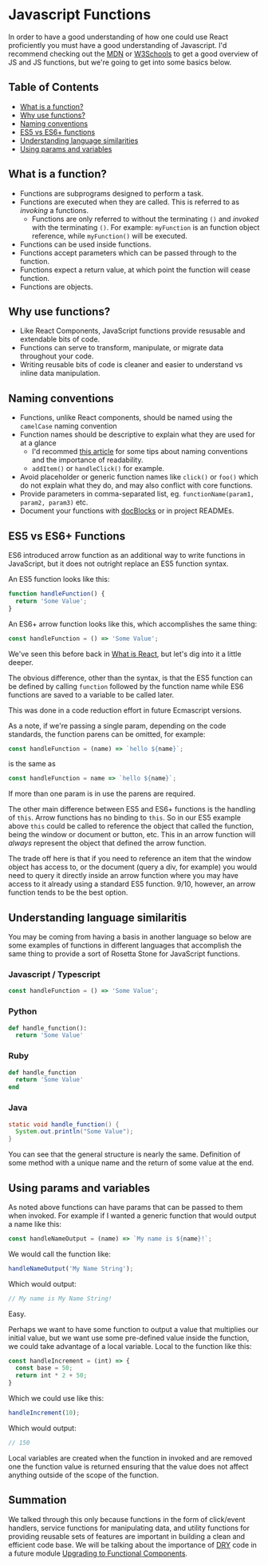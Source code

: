 # Javascript Functions
In order to have a good understanding of how one could use React proficiently you must have a good understanding of Javascript. I'd recommend checking out the [MDN](https://developer.mozilla.org/en-US/docs/Web/JavaScript) or [W3Schools](https://www.w3schools.com/js/js_functions.asp) to get a good overview of JS and JS functions, but we're going to get into some basics below.

## Table of Contents
- [What is a function?](#what-is-a-function)
- [Why use functions?](#why-use-functions)
- [Naming conventions](#naming-conventions)
- [ES5 vs ES6+ functions](#es5j-vs-es6-functions)
- [Understanding language similarities](#understanding-language-similarities)
- [Using params and variables](#using-params-and-variables)

## What is a function?
- Functions are subprograms designed to perform a task.
- Functions are executed when they are called. This is referred to as _invoking_ a functions.
  - Functions are only referred to without the terminating `()` and _invoked_ with the terminating `()`. For example: `myFunction` is an function object reference, while `myFunction()` will be executed.
- Functions can be used inside functions.
- Functions accept parameters which can be passed through to the function.
- Functions expect a return value, at which point the function will cease function.
- Functions are objects.

## Why use functions?
- Like React Components, JavaScript functions provide resusable and extendable bits of code.
- Functions can serve to transform, manipulate, or migrate data throughout your code.
- Writing reusable bits of code is cleaner and easier to understand vs inline data manipulation.

## Naming conventions
- Functions, unlike React components, should be named using the `camelCase` naming convention
- Function names should be descriptive to explain what they are used for at a glance
  - I'd recommed [this article](https://dmitripavlutin.com/coding-like-shakespeare-practical-function-naming-conventions/) for some tips about naming conventions and the importance of readability.
  - `addItem()` or `handleClick()` for example.
- Avoid placeholder or generic function names like `click()` or `foo()` which do not explain what they do, and may also conflict with core functions.
- Provide parameters in comma-separated list, eg. `functionName(param1, param2, param3)` etc.
- Document your functions with [docBlocks](https://jsdoc.app/) or in project READMEs.

## ES5 vs ES6+ Functions
ES6 introduced arrow function as an additional way to write functions in JavaScript, but it does not outright replace an ES5 function syntax.

An ES5 function looks like this:

```js
function handleFunction() {
  return 'Some Value';
}
```

An ES6+ arrow function looks like this, which accomplishes the same thing:

```js
const handleFunction = () => 'Some Value';
```

We've seen this before back in [What is React](../what-is-react/README.md), but let's dig into it a little deeper.

The obvious difference, other than the syntax, is that the ES5 function can be defined by calling `function` followed by the function name while ES6 functions are saved to a variable to be called later.

This was done in a code reduction effort in future Ecmascript versions.

As a note, if we're passing a single param, depending on the code standards, the function parens can be omitted, for example:

```js
const handleFunction = (name) => `hello ${name}`;
```

is the same as

```js
const handleFunction = name => `hello ${name}`;
```

If more than one param is in use the parens are required.

The other main difference between ES5 and ES6+ functions is the handling of `this`. Arrow functions has no binding to `this`. So in our ES5 example above `this` could be called to reference the object that called the function, being the window or document or button, etc. This in an arrow function will _always_ represent the object that defined the arrow function.

The trade off here is that if you need to reference an item that the window object has access to, or the document (query a div, for example) you would need to query it directly inside an arrow function where you may have access to it already using a standard ES5 function. 9/10, however, an arrow function tends to be the best option.

## Understanding language similaritis
You may be coming from having a basis in another language so below are some examples of functions in different languages that accomplish the same thing to provide a sort of Rosetta Stone for JavaScript functions.

### Javascript / Typescript
``` js
const handleFunction = () => 'Some Value';
```

### Python
``` python
def handle_function():
  return 'Some Value'
```

### Ruby
``` ruby
def handle_function
  return 'Some Value'
end
```

### Java
```java
static void handle_function() {
  System.out.println("Some Value");
}
```

You can see that the general structure is nearly the same. Definition of some method with a unique name and the return of some value at the end.

## Using params and variables
As noted above functions can have params that can be passed to them when invoked. For example if I wanted a generic function that would output a name like this:

```js
const handleNameOutput = (name) => `My name is ${name}!`;
```

We would call the function like:

```js
handleNameOutput('My Name String');
```

Which would output:

```js
// My name is My Name String!
```

Easy.

Perhaps we want to have some function to output a value that multiplies our initial value, but we want use some pre-defined value inside the function, we could take advantage of a local variable. Local to the function like this:

```js
const handleIncrement = (int) => {
  const base = 50;
  return int * 2 + 50;
}
```

Which we could use like this:

```js
handleIncrement(10);
```

Which would output:

```js
// 150
```

Local variables are created when the function in invoked and are removed one the function value is returned ensuring that the value does not affect anything outside of the scope of the function.

## Summation
We talked through this only because functions in the form of click/event handlers, service functions for manipulating data, and utility functions for providing reusable sets of features are important in building a clean and efficient code base. We will be talking about the importance of [DRY](https://www.drycode.io/) code in a future module [Upgrading to Functional Components](../updating-components/README.md).